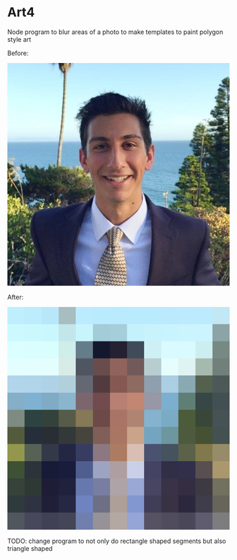 # Art4
Node program to blur areas of a photo to make templates to paint polygon style art

Before: 

![Before](https://github.com/JShweiri/Art4/blob/master/resources/me.png)

After: 

![After](https://github.com/JShweiri/Art4/blob/master/resources/meAfter.png)

TODO: change program to not only do rectangle shaped segments but also triangle shaped
